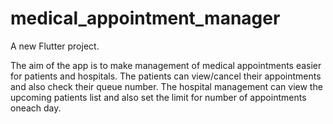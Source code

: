 # medical_appointment_manager

A new Flutter project.

The aim of the app is to make management of medical appointments easier for patients and hospitals.
The patients can view/cancel their appointments and also check their queue number.
The hospital management can view the upcoming patients list and also set the limit for number of appointments oneach day.


